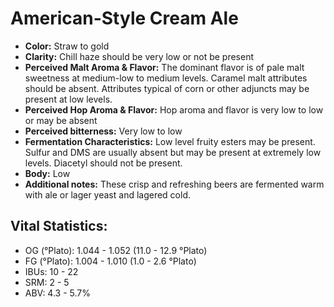 # American-Style Cream Ale

- **Color:** Straw to gold
- **Clarity:** Chill haze should be very low or not be present
- **Perceived Malt Aroma & Flavor:** The dominant flavor is of pale malt sweetness at medium-low to medium levels. Caramel malt attributes should be absent. Attributes typical of corn or other adjuncts may be present at low levels.
- **Perceived Hop Aroma & Flavor:** Hop aroma and flavor is very low to low or may be absent
- **Perceived bitterness:** Very low to low
- **Fermentation Characteristics:** Low level fruity esters may be present. Sulfur and DMS are usually absent but may be present at extremely low levels. Diacetyl should not be present.
- **Body:** Low
- **Additional notes:** These crisp and refreshing beers are fermented warm with ale or lager yeast and lagered cold.

## Vital Statistics:

- OG (°Plato): 1.044 - 1.052 (11.0 - 12.9 °Plato)
- FG (°Plato): 1.004 - 1.010 (1.0 - 2.6 °Plato) 
- IBUs: 10 - 22
- SRM: 2 - 5
- ABV: 4.3 - 5.7%
